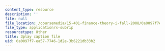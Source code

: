 ```yaml
---
content_type: resource
description: ''
file: null
file_location: /coursemedia/15-401-finance-theory-i-fall-2008/0a0097f7ea5777461d2e3b6221db33b2_J7d3vcaS9-o.srt
file_type: application/x-subrip
resourcetype: Other
title: 3play caption file
uid: 0a0097f7-ea57-7746-1d2e-3b6221db33b2
---
```

